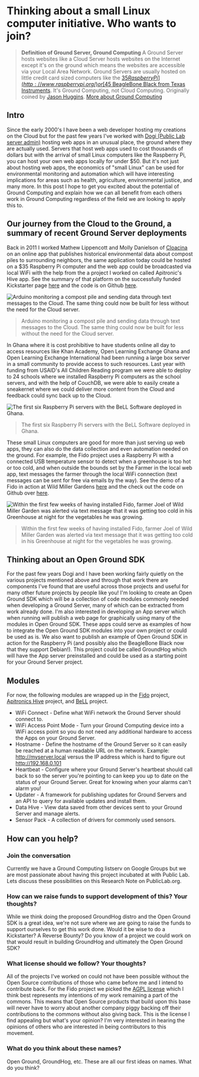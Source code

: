 
# Thinking about a small Linux computer initiative. Who wants to join?

> __Definition of Ground Server, Ground Computing__
A Ground Server hosts websites like a Cloud Server hosts websites on the Internet except it's on the ground which means the websites are accessible via your Local Area Network.
Ground Servers are usually hosted on little credit card sized computers like the [$35 Raspberry Pi](http://www.raspberrypi.org/) or [$45 BeagleBone Black from Texas Instruments](http://beagleboard.org/Products/BeagleBone+Black).
It's Ground Computing, not Cloud Computing.
Originally coined by [Jason Huggins](https://twitter.com/hugs/status/1605680019).
[More about Ground Computing](https://groundcomputing.hackpad.com/About-Ground-Computing-oHwlcUmeH94)

## Intro
Since the early 2000's I have been a web developer hosting my creations on the Cloud but for the past few years I've worked with [Dogi (Public Lab server admin)](http://publiclab.org/profile/nemo) hosting web apps in an unusual place, the ground where they are actually used.
Servers that host web apps used to cost thousands of dollars but with the arrival of small Linux computers like the Raspberry Pi, you can host your own web apps locally for under $50.
But it's not just about hosting web apps, the economics of "small Linux" can be used for environmental monitoring and automation which will have interesting implications for areas such as health, agriculture, environmental justice, and many more.
In this post I hope to get you excited about the potential of Ground Computing and explain how we can all benefit from each others work in Ground Computing regardless of the field we are looking to apply this to.

## Our journey from the Cloud to the Ground, a summary of recent Ground Server deployments
Back in 2011 I worked Mathew Lippencott and Molly Danielson of [Cloacina](http://mdml.co/portfolio/bathrooms-are-gross-so-were-redesigning-them/) on an online app that publishes historical environmental data about compost piles to surrounding neighbors, the same application today could be hosted on a $35 Raspberry Pi computer and the web app could be broadcasted via local WiFi with the help from the a project I worked on called Apitronic's Hive app. 
See the summary of that platform on the successfully funded Kickstarter page [here]() and the code is on Github [here](https://github.com/apitronics/Hive).

![Arduino monitoring a compost pile and sending data through text messages to the Cloud. The same thing could now be built for less without the need for the Cloud server.](rodent-resistant-composter.png)
> Arduino monitoring a compost pile and sending data through text messages to the Cloud. The same thing could now be built for less without the need for the Cloud server.

In Ghana where it is cost prohibitive to have students online all day to access resources like Khan Academy, Open Learning Exchange Ghana and Open Learning Exchange International had been running a large box server in a small community to provide access to such resources. 
Last year with funding from USAID's All Children Reading program we were able to deploy to 24 schools where we installed Raspberry Pi computers as the school servers, and with the help of CouchDB, we were able to easily create a sneakernet where we could deliver more content from the Cloud and feedback could sync back up to the Cloud.

![The first six Raspberry Pi servers with the BeLL Software deployed in Ghana.](ghana-reads-raspberry-pi-deployment.jpg)
> The first six Raspberry Pi servers with the BeLL Software deployed in Ghana.

These small Linux computers are good for more than just serving up web apps, they can also do the data collection and even automation needed on the ground.
For example, the Fido project uses a Raspberry Pi with a connected USB temperature sensor to detect when a greenhouse is too hot or too cold, and when outside the bounds set by the Farmer in the local web app, text messages the farmer through the local WiFi connection (text messages can be sent for free via emails by the way). 
See the demo of a Fido in action at Wild Miller Gardens [here]() and the check out the code on Github over [here](). 

![Within the first few weeks of having installed Fido, farmer Joel of Wild Miller Garden was alerted via text message that it was getting too cold in his Greenhouse at night for the vegetables he was growing.](joel-and-fido.png)
> Within the first few weeks of having installed Fido, farmer Joel of Wild Miller Garden was alerted via text message that it was getting too cold in his Greenhouse at night for the vegetables he was growing.


## Thinking about an Open Ground SDK
For the past few years Dogi and I have been working fairly quietly on the various projects mentioned above and through that work there are components I've found that are useful across those projects and useful for many other future projects by people like you! I'm looking to create an Open Ground SDK which will be a collection of code modules commonly needed when developing a Ground Server, many of which can be extracted from work already done. 
I'm also interested in developing an App server which when running will publish a web page for graphically using many of the modules in Open Ground SDK.
These apps could serve as examples of how to integrate the Open Ground SDK modules into your own project or could be used as is. 
We also want to publish an example of Open Ground SDK in action for the Raspberry Pi (and possibly also the BeagleBone Black now that they support Debian!). This project could be called GroundHog which will have the App server preinstalled and could be used as a starting point for your Ground Server project. 

## Modules
For now, the following modules are wrapped up in the [Fido](https://github.com/rjsteinert/Fido) project, [Apitronics Hive](https://github.com/apitronics/Hive) project, and [BeLL](http://github.com/open-learning-exchange/) project.

- WiFi Connect - Define what WiFi network the Ground Server should connect to.
- WiFi Access Point Mode - Turn your Ground Computing device into a WiFi access point so you do not need any additional hardware to access the Apps on your Ground Server. 
- Hostname - Define the hostname of the Ground Server so it can easily be reached at a human readable URL on the network. Example: http://myserver.local versus the IP address which is hard to figure out http://192.168.0.101
- Heartbeat - Configure where your Ground Server's heartbeat should call back to so the server you're pointing to can keep you up to date on the status of your Ground Server. Great for knowing when your alarms can't alarm you!
- Updater - A framework for publishing updates for Ground Servers and an API to query for available updates and install them.
- Data Hive - View data saved from other devices sent to your Ground Server and manage alerts.
- Sensor Pack - A collection of drivers for commonly used sensors.


## How can you help?

### Join the conversation
Currently we have a Ground Computing listserv on Google Groups but we are most passionate about having this project incubated at with Public Lab. Lets discuss these possibilities on this Research Note on PublicLab.org.

### How can we raise funds to support development of this? Your thoughts?
While we think doing the proposed GroundHog distro and the Open Ground SDK is a great idea, we're not sure where we are going to raise the funds to support ourselves to get this work done.
Would it be wise to do a Kickstarter?
A Reverse Bounty?
Do you know of a project we could work on that would result in building GroundHog and ultimately the Open Ground SDK?

### What license should we follow? Your thoughts?
All of the projects I've worked on could not have been possible without the Open Source contributions of those who came before me and I intend to contribute back.
For the Fido project we picked the [AGPL license](http://www.gnu.org/licenses/agpl-3.0.html) which I think best represents my intentions of my work remaining a part of the commons.
This means that Open Source products that build upon this base will never have to worry about another company piggy backing off their contributions to the commons without also giving back.
This is the license I find appealing but what's your opinion?
I'm very interested in hearing the opinions of others who are interested in being contributors to this movement.

### What do you think about these names?
Open Ground, GroundHog, etc. These are all our first ideas on names. What do you think?




